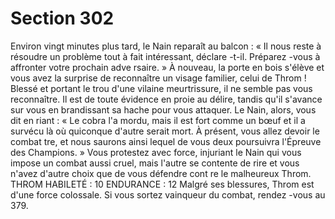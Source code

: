 # Section 302

Environ vingt minutes plus tard, le Nain reparaît au balcon  : « Il nous reste à résoudre un
problème tout à fait intéressant, déclare -t-il. Préparez -vous à affronter votre prochain
adve rsaire.  » À nouveau, la porte en bois s'élève et vous avez la surprise de reconnaître
un visage familier, celui de Throm  ! Blessé et portant le trou d'une vilaine meurtrissure, il
ne semble pas vous reconnaître. Il est de toute évidence en proie au délire,  tandis qu'il
s'avance sur vous en brandissant sa hache pour vous attaquer. Le Nain, alors, vous dit en
riant : « Le cobra l'a mordu, mais il est fort comme un bœuf et il a survécu là où
quiconque d'autre serait mort. À présent, vous allez devoir le combat tre, et nous saurons
ainsi lequel de vous deux poursuivra l'Épreuve des Champions.  » Vous protestez avec
force, injuriant le Nain qui vous impose un combat aussi cruel, mais l'autre se contente de
rire et vous n'avez d'autre choix que de vous défendre cont re le malheureux Throm.
THROM
HABILETÉ  : 10 ENDURANCE  : 12
Malgré ses blessures, Throm est d'une force colossale. Si vous sortez vainqueur du
combat, rendez -vous au 379.